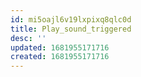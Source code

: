 ```yaml
---
id: mi5oajl6v19lxpixq8qlc0d
title: Play_sound_triggered
desc: ''
updated: 1681955171716
created: 1681955171716
---
```

